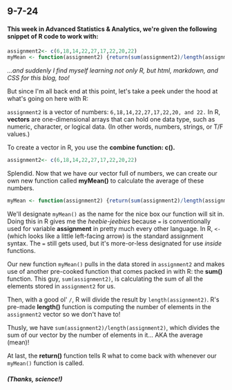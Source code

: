## 9-7-24

#### This week in Advanced Statistics & Analytics, we're given the following snippet of R code to work with:

```R
assignment2<- c(6,18,14,22,27,17,22,20,22)
myMean <- function(assignment2) {return(sum(assignment2)/length(assignment2))}
```
*...and suddenly I find myself learning not only R, but html, markdown, and CSS for this blog, too!*

But since I'm all back end at this point, let's take a peek under the hood at what's going on here with R:

`assignment2` is a vector of numbers: `6,18,14,22,27,17,22,20, and 22.`
In R, **vectors** are one-dimensional arrays that can hold one data type, such as numeric, character, or logical data. (In other words, numbers, strings, or T/F values.)

To create a vector in R, you use the **combine function: c().**

```R
assignment2<- c(6,18,14,22,27,17,22,20,22)
```

Splendid. Now that we have our vector full of numbers, we can create our own new function called **myMean()** to calculate the average of these numbers.

```R
myMean <- function(assignment2) {return(sum(assignment2)/length(assignment2))}
```

We'll designate `myMean()` as the name for the nice box our function will sit in. Doing this in R gives me the *heebie-jeebies* because `=` is conventionally used for variable **assignment** in pretty much every other language.
In R, `<-` (which looks like a little left-facing arrow) is the standard assignment syntax. The `=` still gets used, but it's more-or-less designated for use *inside* functions.

Our new function `myMean()` pulls in the data stored in `assignment2` and makes use of another pre-cooked function that comes packed in with R: the **sum()** function. This guy, `sum(assignment2)`, is calculating the sum of all the elements stored in `assignment2` for us.

Then, with a good ol' `/`, R will divide the result by `length(assignment2)`. R's pre-made **length()** function is computing the number of elements in the `assignment2` vector so we don't have to!

Thusly, we have `sum(assignment2)/length(assignment2)`, which divides the sum of our vector by the number of elements in it... AKA the average (mean)!

At last, the **return()** function tells R what to come back with whenever our `myMean()` function is called.

#### *(Thanks, science!)*

